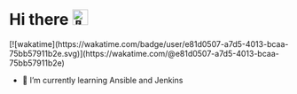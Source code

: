 <h1> Hi there 
    <img src="https://github.com/isaacItz/isaacItz/blob/main/assets/images/Hello.gif" width="28px" alt="👋">
</h1>
[![wakatime](https://wakatime.com/badge/user/e81d0507-a7d5-4013-bcaa-75bb57911b2e.svg)](https://wakatime.com/@e81d0507-a7d5-4013-bcaa-75bb57911b2e)

- 🌱 I’m currently learning Ansible and Jenkins
<!--
**isaacItz/isaacItz** is a ✨ _special_ ✨ repository because its `README.md` (this file) appears on your GitHub profile.

Here are some ideas to get you started:

- 🔭 I’m currently working on ...
- 🌱 I’m currently learning ...
- 👯 I’m looking to collaborate on ...
- 🤔 I’m looking for help with ...
- 💬 Ask me about ...
- 📫 How to reach me: ...
- 😄 Pronouns: ...
- ⚡ Fun fact: ...
-->
